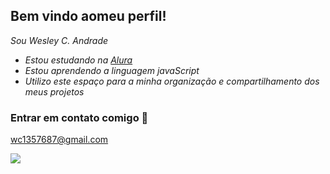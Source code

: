 ## Bem vindo aomeu perfil! 
_Sou Wesley C. Andrade_

- _Estou estudando na [Alura](https://www.alura.com.br/)_
- _Estou aprendendo a linguagem javaScript_
- _Utilizo este espaço para a minha organização e compartilhamento dos meus projetos_

### Entrar em contato comigo 📧
wc1357687@gmail.com


![](https://media.tenor.com/Bo1UVFUD06cAAAAM/solo-leveling-sung-jin-woo.gif)
